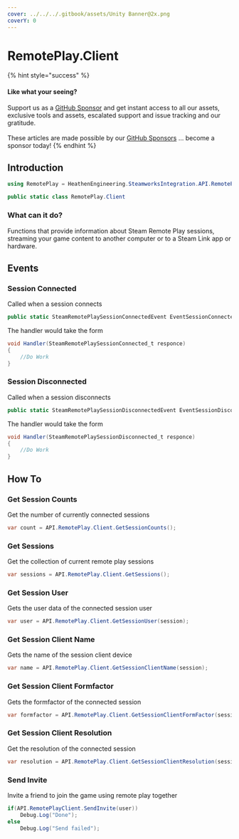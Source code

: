 ```yaml
---
cover: ../../../.gitbook/assets/Unity Banner@2x.png
coverY: 0
---
```


# RemotePlay.Client

{% hint style="success" %}
#### Like what your seeing?

Support us as a [GitHub Sponsor](../../../become-a-sponsor/) and get instant access to all our assets, exclusive tools and assets, escalated support and issue tracking and our gratitude.\
\
These articles are made possible by our [GitHub Sponsors](../../../become-a-sponsor/) ... become a sponsor today!
{% endhint %}

## &#x20;Introduction

```csharp
using RemotePlay = HeathenEngineering.SteamworksIntegration.API.RemotePlay.Client;
```

```csharp
public static class RemotePlay.Client
```

### What can it do?

Functions that provide information about Steam Remote Play sessions, streaming your game content to another computer or to a Steam Link app or hardware.

## Events

### Session Connected

Called when a session connects

```csharp
public static SteamRemotePlaySessionConnectedEvent EventSessionConnected;
```

The handler would take the form

```csharp
void Handler(SteamRemotePlaySessionConnected_t responce)
{
    //Do Work
}
```

### Session Disconnected

Called when a session disconnects

```csharp
public static SteamRemotePlaySessionDisconnectedEvent EventSessionDisconnected;
```

The handler would take the form

```csharp
void Handler(SteamRemotePlaySessionDisconnected_t responce)
{
    //Do Work
}
```

## How To

### Get Session Counts

Get the number of currently connected sessions

```csharp
var count = API.RemotePlay.Client.GetSessionCounts();
```

### Get Sessions

Get the collection of current remote play sessions

```csharp
var sessions = API.RemotePlay.Client.GetSessions();
```

### Get Session User

Gets the user data of the connected session user

```csharp
var user = API.RemotePlay.Client.GetSessionUser(session);
```

### Get Session Client Name

Gets the name of the session client device

```csharp
var name = API.RemotePlay.Client.GetSessionClientName(session);
```

### Get Session Client Formfactor

Gets the formfactor of the connected session

```csharp
var formfactor = API.RemotePlay.Client.GetSessionClientFormFactor(session);
```

### Get Session Client Resolution

Get the resolution of the connected session

```csharp
var resolution = API.RemotePlay.Client.GetSessionClientResolution(session);
```

### Send Invite

Invite a friend to join the game using remote play together

```csharp
if(API.RemotePlayClient.SendInvite(user))
    Debug.Log("Done");
else
    Debug.Log("Send failed");
```
